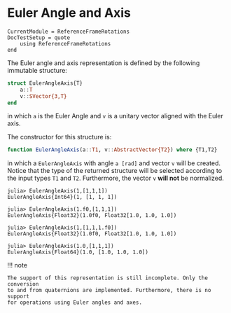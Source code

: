 Euler Angle and Axis
====================

```@meta
CurrentModule = ReferenceFrameRotations
DocTestSetup = quote
    using ReferenceFrameRotations
end
```

The Euler angle and axis representation is defined by the following immutable
structure:

```julia
struct EulerAngleAxis{T}
    a::T
    v::SVector{3,T}
end
```

in which `a` is the Euler Angle and `v` is a unitary vector aligned with the
Euler axis.

The constructor for this structure is:

```julia
function EulerAngleAxis(a::T1, v::AbstractVector{T2}) where {T1,T2}
```

in which a `EulerAngleAxis` with angle `a [rad]` and vector `v` will be created.
Notice that the type of the returned structure will be selected according to the
input types `T1` and `T2`. Furthermore, the vector `v` **will not** be
normalized.

```jldoctest
julia> EulerAngleAxis(1,[1,1,1])
EulerAngleAxis{Int64}(1, [1, 1, 1])

julia> EulerAngleAxis(1.f0,[1,1,1])
EulerAngleAxis{Float32}(1.0f0, Float32[1.0, 1.0, 1.0])

julia> EulerAngleAxis(1,[1,1,1.f0])
EulerAngleAxis{Float32}(1.0f0, Float32[1.0, 1.0, 1.0])

julia> EulerAngleAxis(1.0,[1,1,1])
EulerAngleAxis{Float64}(1.0, [1.0, 1.0, 1.0])
```

!!! note

    The support of this representation is still incomplete. Only the conversion
    to and from quaternions are implemented. Furthermore, there is no support
    for operations using Euler angles and axes.

